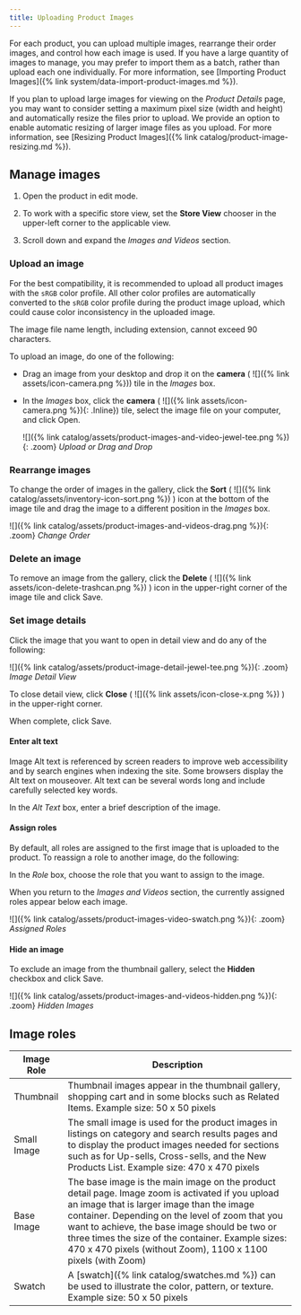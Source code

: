 ```yaml
---
title: Uploading Product Images
---
```


For each product, you can upload multiple images, rearrange their order images, and control how each image is used. If you have a large quantity of images to manage, you may prefer to import them as a batch, rather than upload each one individually. For more information, see [Importing Product Images]({% link system/data-import-product-images.md %}).

If you plan to upload large images for viewing on the _Product Details_ page, you may want to consider setting a maximum pixel size (width and height) and automatically resize the files prior to upload. We provide an option to enable automatic resizing of larger image files as you upload. For more information, see [Resizing Product Images]({% link catalog/product-image-resizing.md %}).

## Manage images

1. Open the product in edit mode.

1. To work with a specific store view, set the **Store View** chooser in the upper-left corner to the applicable view.

1. Scroll down and expand the _Images and Videos_ section.

### Upload an image

For the best compatibility, it is recommended to upload all product images with the `sRGB` color profile. All other color profiles are automatically converted to the `sRGB` color profile during the product image upload, which could cause color inconsistency in the uploaded image.

The image file name length, including extension, cannot exceed 90 characters.

To upload an image, do one of the following:

- Drag an image from your desktop and drop it on the **camera** ( ![]({% link assets/icon-camera.png %})) tile in the _Images_ box.

- In the _Images_ box, click the **camera** ( ![]({% link assets/icon-camera.png %}){: .Inline}) tile, select the image file on your computer, and click <span class="btn">Open</span>.

    ![]({% link catalog/assets/product-images-and-video-jewel-tee.png %}){: .zoom}
    _Upload or Drag and Drop_

### Rearrange images

To change the order of images in the gallery, click the **Sort** ( ![]({% link catalog/assets/inventory-icon-sort.png %}) ) icon at the bottom of the image tile and  drag the image to a different position in the _Images_ box.

![]({% link catalog/assets/product-images-and-videos-drag.png %}){: .zoom}
_Change Order_

### Delete an image

To remove an image from the gallery, click the **Delete** ( ![]({% link assets/icon-delete-trashcan.png %}) ) icon in the upper-right corner of the image tile and click <span class="btn">Save</span>.

### Set image details

Click the image that you want to open in detail view and do any of the following:

   ![]({% link catalog/assets/product-image-detail-jewel-tee.png %}){: .zoom}
   _Image Detail View_

  To close detail view, click **Close** ( ![]({% link assets/icon-close-x.png %}) ) in the upper-right corner.

When complete, click <span class="btn">Save</span>.

#### Enter alt text

Image Alt text is referenced by screen readers to improve web accessibility and by search engines when indexing the site. Some browsers display the Alt text on mouseover. Alt text can be several words long and include carefully selected key words.

In the _Alt Text_ box, enter a brief description of the image.

#### Assign roles

By default, all roles are assigned to the first image that is uploaded to the product. To reassign a role to another image, do the following:

In the _Role_ box, choose the role that you want to assign to the image.

When you return to the _Images and Videos_ section, the currently assigned roles appear below each image.

![]({% link catalog/assets/product-images-video-swatch.png %}){: .zoom}
_Assigned Roles_

#### Hide an image

To exclude an image from the thumbnail gallery, select the **Hidden** checkbox and click <span class="btn">Save</span>.

   ![]({% link catalog/assets/product-images-and-videos-hidden.png %}){: .zoom}
   _Hidden Images_

## Image roles

|Image Role|Description|
|--- |--- |
|Thumbnail|Thumbnail images appear in the thumbnail gallery, shopping cart and in some blocks such as Related Items. Example size: 50 x 50 pixels|
|Small Image|The small image is used for the product images in listings on category and search results pages and to display the product images needed for sections such as for Up-sells, Cross-sells, and the New Products List. Example size: 470 x 470 pixels|
|Base Image|The base image is the main image on the product detail page. Image zoom is activated if you upload an image that is larger image than the image container. Depending on the level of zoom that you want to achieve, the base image should be two or three times the size of the container. Example sizes: 470 x 470 pixels (without Zoom), 1100 x 1100 pixels (with Zoom)|
|Swatch|A [swatch]({% link catalog/swatches.md %}) can be used to illustrate the color, pattern, or texture. Example size: 50 x 50 pixels|
